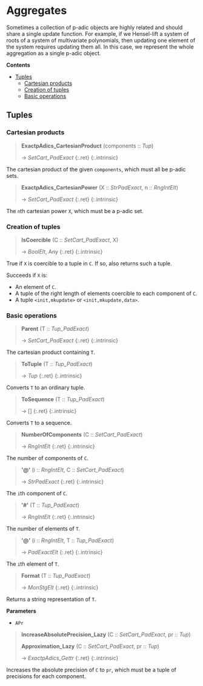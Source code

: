 # Aggregates


Sometimes a collection of p-adic objects are highly related and should share a single update function. For example, if we Hensel-lift a system of roots of a system of multivariate polynomials, then updating one element of the system requires updating them all. In this case, we represent the whole aggregation as a single p-adic object.


**Contents**
* [Tuples](#tuples)
  * [Cartesian products](#cartesian-products)
  * [Creation of tuples](#creation-of-tuples)
  * [Basic operations](#basic-operations)

## Tuples

### Cartesian products

> **ExactpAdics_CartesianProduct** (components :: *Tup*)
> 
> -> *SetCart_PadExact*
> {:.ret}
{:.intrinsic}

The cartesian product of the given `components`, which must all be p-adic sets.


> **ExactpAdics_CartesianPower** (X :: *StrPadExact*, n :: *RngIntElt*)
> 
> -> *SetCart_PadExact*
> {:.ret}
{:.intrinsic}

The `n`th cartesian power `X`, which must be a p-adic set.


### Creation of tuples

> **IsCoercible** (C :: *SetCart_PadExact*, X)
> 
> -> *BoolElt*, Any
> {:.ret}
{:.intrinsic}

True if `X` is coercible to a tuple in `C`. If so, also returns such a tuple.

Succeeds if `X` is:
- An element of `C`.
- A tuple of the right length of elements coercible to each component of `C`.
- A tuple `<init,mkupdate>` or `<init,mkupdate,data>`.


### Basic operations

> **Parent** (T :: *Tup_PadExact*)
> 
> -> *SetCart_PadExact*
> {:.ret}
{:.intrinsic}

The cartesian product containing `T`.


> **ToTuple** (T :: *Tup_PadExact*)
> 
> -> *Tup*
> {:.ret}
{:.intrinsic}

Converts `T` to an ordinary tuple.


> **ToSequence** (T :: *Tup_PadExact*)
> 
> -> []
> {:.ret}
{:.intrinsic}

Converts `T` to a sequence.


> **NumberOfComponents** (C :: *SetCart_PadExact*)
> 
> -> *RngIntElt*
> {:.ret}
{:.intrinsic}

The number of components of `C`.


> **\'@\'** (i :: *RngIntElt*, C :: *SetCart_PadExact*)
> 
> -> *StrPadExact*
> {:.ret}
{:.intrinsic}

The `i`th component of `C`.


> **\'#\'** (T :: *Tup_PadExact*)
> 
> -> *RngIntElt*
> {:.ret}
{:.intrinsic}

The number of elements of `T`.


> **\'@\'** (i :: *RngIntElt*, T :: *Tup_PadExact*)
> 
> -> *PadExactElt*
> {:.ret}
{:.intrinsic}

The `i`th element of `T`.


> **Format** (T :: *Tup_PadExact*)
> 
> -> *MonStgElt*
> {:.ret}
{:.intrinsic}

Returns a string representation of `T`.

**Parameters**
- `APr`

> **IncreaseAbsolutePrecision_Lazy** (C :: *SetCart_PadExact*, pr :: *Tup*)
> 
> **Approximation_Lazy** (C :: *SetCart_PadExact*, pr :: *Tup*)
> 
> -> *ExactpAdics_Gettr*
> {:.ret}
{:.intrinsic}

Increases the absolute precision of `C` to `pr`, which must be a tuple of precisions for each component.




